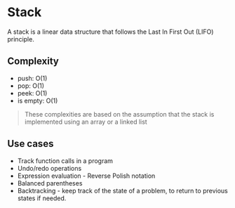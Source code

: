 # Stack

A stack is a linear data structure that follows the Last In First Out (LIFO) principle.

## Complexity

- push: O(1)
- pop: O(1)
- peek: O(1)
- is empty: O(1)

> These complexities are based on the assumption that the stack is implemented using an array or a linked list

## Use cases

- Track function calls in a program
- Undo/redo operations
- Expression evaluation - Reverse Polish notation
- Balanced parentheses
- Backtracking - keep track of the state of a problem, to return to previous states if needed.
